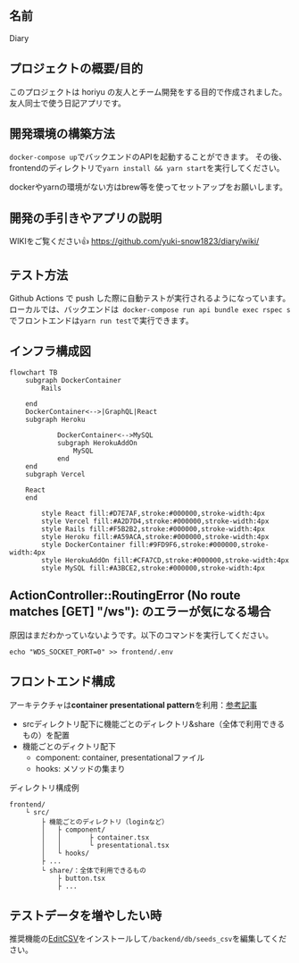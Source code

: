 ## 名前

Diary

## プロジェクトの概要/目的

このプロジェクトは horiyu の友人とチーム開発をする目的で作成されました。
友人同士で使う日記アプリです。

## 開発環境の構築方法

`docker-compose up`でバックエンドのAPIを起動することができます。
その後、frontendのディレクトリで`yarn install && yarn start`を実行してください。

dockerやyarnの環境がない方はbrew等を使ってセットアップをお願いします。

## 開発の手引きやアプリの説明
WIKIをご覧ください👍
https://github.com/yuki-snow1823/diary/wiki/

## テスト方法

Github Actions で push した際に自動テストが実行されるようになっています。
ローカルでは、バックエンドは` docker-compose run api bundle exec rspec s`でフロントエンドは`yarn run test`で実行できます。
## インフラ構成図

```mermaid
flowchart TB
    subgraph DockerContainer
        Rails

    end
    DockerContainer<-->|GraphQL|React
    subgraph Heroku

			DockerContainer<-->MySQL
			subgraph HerokuAddOn
				MySQL
			end
    end
    subgraph Vercel

    React
    end

		style React fill:#D7E7AF,stroke:#000000,stroke-width:4px
		style Vercel fill:#A2D7D4,stroke:#000000,stroke-width:4px
		style Rails fill:#F5B2B2,stroke:#000000,stroke-width:4px
		style Heroku fill:#A59ACA,stroke:#000000,stroke-width:4px
		style DockerContainer fill:#9FD9F6,stroke:#000000,stroke-width:4px
		style HerokuAddOn fill:#CFA7CD,stroke:#000000,stroke-width:4px
		style MySQL fill:#A3BCE2,stroke:#000000,stroke-width:4px
```

## ActionController::RoutingError (No route matches [GET] "/ws"): のエラーが気になる場合

原因はまだわかっていないようです。以下のコマンドを実行してください。

`echo "WDS_SOCKET_PORT=0" >> frontend/.env`

## フロントエンド構成
アーキテクチャは**container presentational pattern**を利用：[参考記事](https://zenn.dev/buyselltech/articles/9460c75b7cd8d1)
- srcディレクトリ配下に機能ごとのディレクトリ&share（全体で利用できるもの）を配置
- 機能ごとのディクトリ配下
	- component: container, presentationalファイル
	- hooks: メソッドの集まり

ディレクトリ構成例
```
frontend/
	└ src/
		├ 機能ごとのディレクトリ（loginなど）
		│ 	├ component/
		│ 	│		├ container.tsx
		│ 	│		└ presentational.tsx
		│ 	└ hooks/
		├ ...
		└ share/：全体で利用できるもの
			├ button.tsx
			├ ...
```

## テストデータを増やしたい時
推奨機能の[EditCSV](https://1-notes.com/visual-studio-code-edit-csv/)をインストールして`/backend/db/seeds_csv`を編集してください。